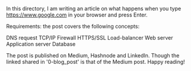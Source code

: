 In this directory, I am writing an article on what happens when you type https://www.google.com in your browser and press Enter.

Requirements: the post covers the following concepts:

DNS request
TCP/IP
Firewall
HTTPS/SSL
Load-balancer
Web server
Application server
Database

The post is published on Medium, Hashnode and LinkedIn. Though the linked shared in '0-blog_post' is that of the Medium post. Happy reading!
